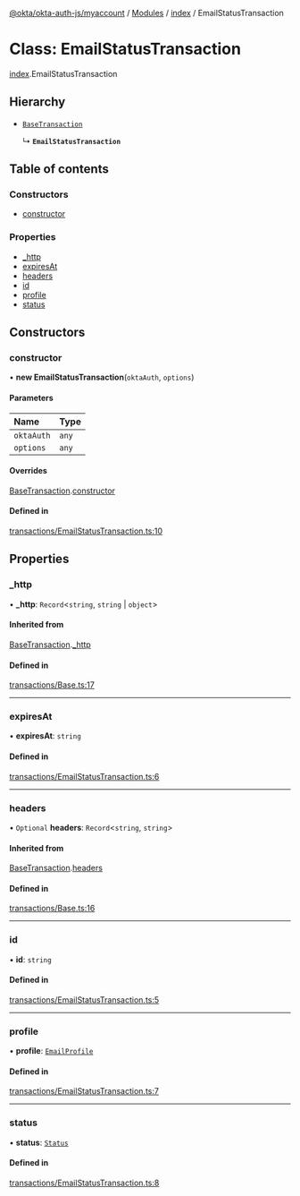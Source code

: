 [@okta/okta-auth-js/myaccount](../README.md) / [Modules](../modules.md) / [index](../modules/index.md) / EmailStatusTransaction

# Class: EmailStatusTransaction

[index](../modules/index.md).EmailStatusTransaction

## Hierarchy

- [`BaseTransaction`](index.BaseTransaction.md)

  ↳ **`EmailStatusTransaction`**

## Table of contents

### Constructors

- [constructor](index.EmailStatusTransaction.md#constructor)

### Properties

- [\_http](index.EmailStatusTransaction.md#_http)
- [expiresAt](index.EmailStatusTransaction.md#expiresat)
- [headers](index.EmailStatusTransaction.md#headers)
- [id](index.EmailStatusTransaction.md#id)
- [profile](index.EmailStatusTransaction.md#profile)
- [status](index.EmailStatusTransaction.md#status)

## Constructors

### constructor

• **new EmailStatusTransaction**(`oktaAuth`, `options`)

#### Parameters

| Name | Type |
| :------ | :------ |
| `oktaAuth` | `any` |
| `options` | `any` |

#### Overrides

[BaseTransaction](index.BaseTransaction.md).[constructor](index.BaseTransaction.md#constructor)

#### Defined in

[transactions/EmailStatusTransaction.ts:10](https://github.com/okta/okta-auth-js/blob/master/lib/myaccount/transactions/EmailStatusTransaction.ts#L10)

## Properties

### \_http

• **\_http**: `Record`<`string`, `string` \| `object`\>

#### Inherited from

[BaseTransaction](index.BaseTransaction.md).[_http](index.BaseTransaction.md#_http)

#### Defined in

[transactions/Base.ts:17](https://github.com/okta/okta-auth-js/blob/master/lib/myaccount/transactions/Base.ts#L17)

___

### expiresAt

• **expiresAt**: `string`

#### Defined in

[transactions/EmailStatusTransaction.ts:6](https://github.com/okta/okta-auth-js/blob/master/lib/myaccount/transactions/EmailStatusTransaction.ts#L6)

___

### headers

• `Optional` **headers**: `Record`<`string`, `string`\>

#### Inherited from

[BaseTransaction](index.BaseTransaction.md).[headers](index.BaseTransaction.md#headers)

#### Defined in

[transactions/Base.ts:16](https://github.com/okta/okta-auth-js/blob/master/lib/myaccount/transactions/Base.ts#L16)

___

### id

• **id**: `string`

#### Defined in

[transactions/EmailStatusTransaction.ts:5](https://github.com/okta/okta-auth-js/blob/master/lib/myaccount/transactions/EmailStatusTransaction.ts#L5)

___

### profile

• **profile**: [`EmailProfile`](../modules/types.md#emailprofile)

#### Defined in

[transactions/EmailStatusTransaction.ts:7](https://github.com/okta/okta-auth-js/blob/master/lib/myaccount/transactions/EmailStatusTransaction.ts#L7)

___

### status

• **status**: [`Status`](../enums/types.Status.md)

#### Defined in

[transactions/EmailStatusTransaction.ts:8](https://github.com/okta/okta-auth-js/blob/master/lib/myaccount/transactions/EmailStatusTransaction.ts#L8)
